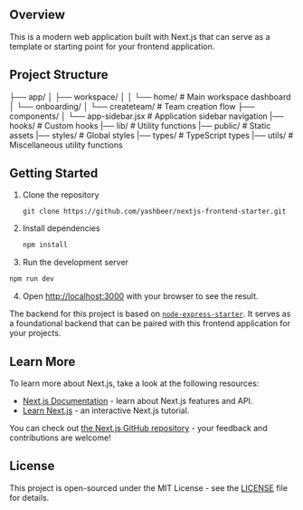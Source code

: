 ## Overview
This is a modern web application built with Next.js that can serve as a template or starting point for your frontend application.

## Project Structure
├── app/
│ ├── workspace/
│ │ └── home/ # Main workspace dashboard
│ └── onboarding/
│ └── createteam/ # Team creation flow
├── components/
│ └── app-sidebar.jsx # Application sidebar navigation
|── hooks/ # Custom hooks
|── lib/ # Utility functions
|── public/ # Static assets
|── styles/ # Global styles
|── types/ # TypeScript types
|── utils/ # Miscellaneous utility functions

## Getting Started

1. Clone the repository
    ```
    git clone https://github.com/yashbeer/nextjs-frontend-starter.git
    ```
2. Install dependencies
    ```bash
    npm install
    ```
3. Run the development server

```bash
npm run dev
```
4. Open [http://localhost:3000](http://localhost:3000) with your browser to see the result.


The backend for this project is based on [`node-express-starter`](https://github.com/yashbeer/node-express-starter). It serves as a foundational backend that can be paired with this frontend application for your projects.

## Learn More

To learn more about Next.js, take a look at the following resources:

- [Next.js Documentation](https://nextjs.org/docs) - learn about Next.js features and API.
- [Learn Next.js](https://nextjs.org/learn) - an interactive Next.js tutorial.

You can check out [the Next.js GitHub repository](https://github.com/vercel/next.js) - your feedback and contributions are welcome!

## License

This project is open-sourced under the MIT License - see the [LICENSE](LICENSE) file for details.
